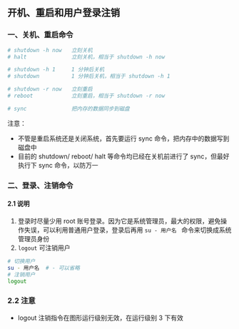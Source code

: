 ## 开机、重启和用户登录注销

### 一、关机、重启命令

```bash
# shutdown -h now 	立刻关机
# halt				立刻关机，相当于 shutdown -h now

# shutdown -h 1		1 分钟后关机
# shutdown			1 分钟后关机，相当于 shutdown -h 1

# shutdown -r now	立刻重启
# reboot			立刻重启，相当于 shutdown -r now

# sync				把内存的数据同步到磁盘
```

注意：

- 不管是重启系统还是关闭系统，首先要运行 sync 命令，把内存中的数据写到磁盘中
- 目前的 shutdown/ reboot/ halt 等命令均已经在关机前进行了 sync，但最好执行下 sync 命令，以防万一



### 二、登录、注销命令

#### 2.1 说明

1. 登录时尽量少用 root 账号登录。因为它是系统管理员，最大的权限，避免操作失误，可以利用普通用户登录，登录后再用 `su - 用户名 ` 命令来切换成系统管理员身份
2. `logout` 可注销用户

```bash
# 切换用户
su - 用户名  # - 可以省略
# 注销用户
logout
```



### 2.2 注意

- logout 注销指令在图形运行级别无效，在运行级别 3 下有效









